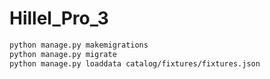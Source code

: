 # Hillel_Pro_3

```bash
python manage.py makemigrations
python manage.py migrate
python manage.py loaddata catalog/fixtures/fixtures.json
```
